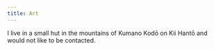 ```yaml
---
title: Art
---
```


I live in a small hut in the mountains of Kumano Kodō on Kii Hantō and would not
like to be contacted.
